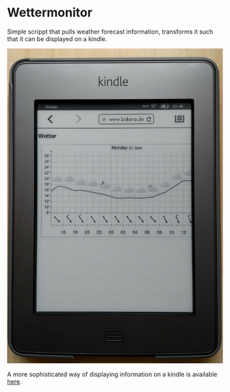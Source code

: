 # Wettermonitor

Simple scrippt that pulls weather forecast information,
transforms it such that it can be displayed on a kindle.

![kindle](kindle.jpg)


A more sophisticated way of displaying information on a kindle
is available [here](https://github.com/mpetroff/kindle-weather-display).
